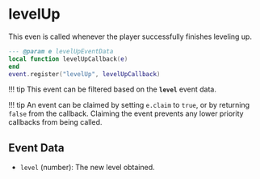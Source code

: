 # levelUp

This even is called whenever the player successfully finishes leveling up.

```lua
--- @param e levelUpEventData
local function levelUpCallback(e)
end
event.register("levelUp", levelUpCallback)
```

!!! tip
	This event can be filtered based on the **`level`** event data.

!!! tip
	An event can be claimed by setting `e.claim` to `true`, or by returning `false` from the callback. Claiming the event prevents any lower priority callbacks from being called.

## Event Data

* `level` (number): The new level obtained.

